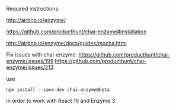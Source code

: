 Required instructions:

http://airbnb.io/enzyme/

https://github.com/producthunt/chai-enzyme#installation

http://airbnb.io/enzyme/docs/guides/mocha.html


Fix issues with chai-enzyme:
https://github.com/producthunt/chai-enzyme/issues/199
https://github.com/producthunt/chai-enzyme/issues/213

use

```
npm install --save-dev chai-enzyme@beta
```

in order to work with React 16 and Enzyme 3
